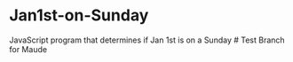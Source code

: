 # Jan1st-on-Sunday
JavaScript program that determines if Jan 1st is on a Sunday #
Test Branch for Maude
